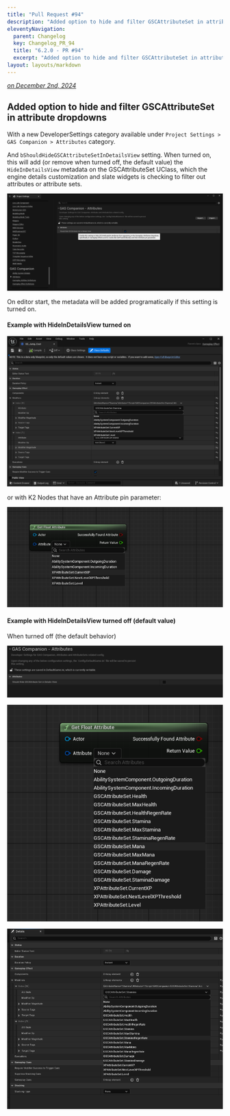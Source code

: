 ```yaml
---
title: "Pull Request #94"
description: "Added option to hide and filter GSCAttributeSet in attribute dropdowns"
eleventyNavigation:
  parent: Changelog
  key: Changelog_PR_94
  title: "6.2.0 - PR #94"
  excerpt: "Added option to hide and filter GSCAttributeSet in attribute dropdowns"
layout: layouts/markdown
---
```


*[on December 2nd, 2024](https://github.com/GASCompanion/GASCompanion-Plugin/pull/94)*

## Added option to hide and filter GSCAttributeSet in attribute dropdowns

With a new DeveloperSettings category available under `Project Settings > GAS Companion > Attributes` category.

And `bShouldHideGSCAttributeSetInDetailsView` setting. When turned on, this will add (or remove when turned off, the default value) the `HideInDetailsView` metadata on the GSCAttributeSet UClass, which the engine details customization and slate widgets is checking to filter out attributes or attribute sets.

![image](./f2dd0f42-6083-41e4-9540-a86384f71e8f.png)

On editor start, the metadata will be added programatically if this setting is turned on.

#### Example with HideInDetailsView turned on

![image](./21340d7a-e610-4e73-907b-21ef44db57ca.png)

or with K2 Nodes that have an Attribute pin parameter:

![image](./81a7a506-f2b7-4e76-a94b-50e149aa2932.png)

#### Example with HideInDetailsView turned off (default value)

When turned off (the default behavior)

![image](./619ad950-20be-4cd6-8980-2f37662d641e.png)

![image](./fef35eb3-8502-4934-be3c-eb13ddc8358d.png)

![image](./3482830f-8673-41ef-a3ca-b1f1313a9b5c.png)

